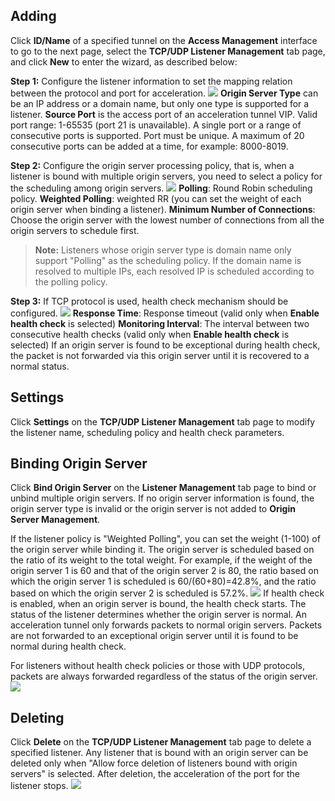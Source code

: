 ## Adding
Click **ID/Name** of a specified tunnel on the **Access Management** interface to go to the next page, select the **TCP/UDP Listener Management** tab page, and click **New** to enter the wizard, as described below:

**Step 1:** Configure the listener information to set the mapping relation between the protocol and port for acceleration.
![](https://main.qcloudimg.com/raw/43621dd466da53ace7212b874ffed0ed.png)
**Origin Server Type** can be an IP address or a domain name, but only one type is supported for a listener.
**Source Port** is the access port of an acceleration tunnel VIP. Valid port range: 1-65535 (port 21 is unavailable). A single port or a range of consecutive ports is supported. Port must be unique. A maximum of 20 consecutive ports can be added at a time, for example: 8000-8019.

**Step 2:** Configure the origin server processing policy, that is, when a listener is bound with multiple origin servers, you need to select a policy for the scheduling among origin servers.
![](https://main.qcloudimg.com/raw/950dd83a557906be1f162cb3622e5afa.png)
**Polling**: Round Robin scheduling policy.
**Weighted Polling**: weighted RR (you can set the weight of each origin server when binding a listener).
**Minimum Number of Connections**: Choose the origin server with the lowest number of connections from all the origin servers to schedule first.
>**Note:**
>Listeners whose origin server type is domain name only support "Polling" as the scheduling policy. If the domain name is resolved to multiple IPs, each resolved IP is scheduled according to the polling policy.

**Step 3:** If TCP protocol is used, health check mechanism should be configured.
![](https://main.qcloudimg.com/raw/0bfbd554eacf61cdc256b6f9c53cea7d.png)
**Response Time**: Response timeout (valid only when **Enable health check** is selected)
**Monitoring Interval**: The interval between two consecutive health checks (valid only when **Enable health check** is selected)
If an origin server is found to be exceptional during health check, the packet is not forwarded via this origin server until it is recovered to a normal status.

## Settings
Click **Settings** on the **TCP/UDP Listener Management** tab page to modify the listener name, scheduling policy and health check parameters.

## Binding Origin Server
Click **Bind Origin Server** on the **Listener Management** tab page to bind or unbind multiple origin servers. If no origin server information is found, the origin server type is invalid or the origin server is not added to **Origin Server Management**.

If the listener policy is "Weighted Polling", you can set the weight (1-100) of the origin server while binding it. The origin server is scheduled based on the ratio of its weight to the total weight. For example, if the weight of the origin server 1 is 60 and that of the origin server 2 is 80, the ratio based on which the origin server 1 is scheduled is 60/(60+80)=42.8%, and the ratio based on which the origin server 2 is scheduled is 57.2%.
![](https://main.qcloudimg.com/raw/f87f28dcafe7a3d1d01c6a7648fbade4.png)
If health check is enabled, when an origin server is bound, the health check starts. The status of the listener determines whether the origin server is normal. An acceleration tunnel only forwards packets to normal origin servers. Packets are not forwarded to an exceptional origin server until it is found to be normal during health check.

For listeners without health check policies or those with UDP protocols, packets are always forwarded regardless of the status of the origin server.
![](https://main.qcloudimg.com/raw/7142b3a642030d3019464e849f197ab1.png)

## Deleting
Click **Delete** on the **TCP/UDP Listener Management** tab page to delete a specified listener. Any listener that is bound with an origin server can be deleted only when "Allow force deletion of listeners bound with origin servers" is selected. After deletion, the acceleration of the port for the listener stops.
![](https://main.qcloudimg.com/raw/122ec701b2802e892e82636bb13be6f7.png)

